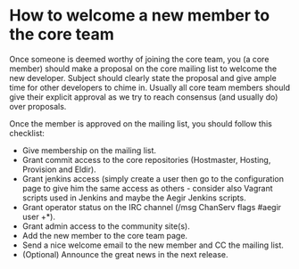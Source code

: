 How to welcome a new member to the core team
============================================

Once someone is deemed worthy of joining the core team, you (a core member) should make a proposal on the core mailing list to welcome the new developer. Subject should clearly state the proposal and give ample time for other developers to chime in. Usually all core team members should give their explicit approval as we try to reach consensus (and usually do) over proposals.

Once the member is approved on the mailing list, you should follow this checklist:

* Give membership on the mailing list.
* Grant commit access to the core repositories (Hostmaster, Hosting, Provision and Eldir).
* Grant jenkins access (simply create a user then go to the configuration page to give him the same access as others - consider also Vagrant scripts used in Jenkins and maybe the Aegir Jenkins scripts.
* Grant operator status on the IRC channel (/msg ChanServ flags #aegir user +\*).
* Grant admin access to the community site(s).
* Add the new member to the core team page.
* Send a nice welcome email to the new member and CC the mailing list.
* (Optional) Announce the great news in the next release.
